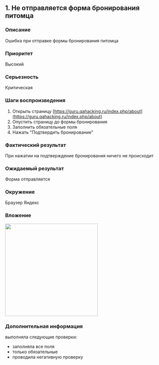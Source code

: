 ## 1. Не отправляется форма бронирования питомца
### Описание
Ошибка при отправке формы бронирования питомца

### Приоритет 
Высокий 

### Серьезность 
Критическая 

### Шаги воспроизведения
 1. Открыть страницу [https://guru.qahacking.ru/index.php/about](https://guru.qahacking.ru/index.php/about)
 2. Опустить страницу до формы бронирования
 3. Заполнить обязательные поля
 4. Нажать "Подтвердить бронирование"
    
### Фактический результат 
При нажатии на подтверждение бронирования ничего не происходит 

### Ожидаемый результат 
Форма отправляется 

### Окружение 
Браузер Яндекс 

### Вложение 
<img src="(https://github.com/galina04P/sobasednik/blob/main/image/Screenshot_3.png" width="300" />

### Дополнительная информация 
выполняла следующие проверки: 
- заполняла все поля
- только обязательные
- проводила негативную проверку

